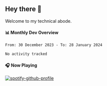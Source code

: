 ## Hey there 👋

Welcome to my technical abode.

#### 📊 Monthly Dev Overview
<!--START_SECTION:waka-->

```txt
From: 30 December 2023 - To: 28 January 2024

No activity tracked
```

<!--END_SECTION:waka-->

#### 🎧 Now Playing

[![spotify-github-profile](https://spotify-github-profile.vercel.app/api/view?uid=james2mid&cover_image=true&theme=natemoo-re)](https://open.spotify.com/user/james2mid?si=2b3baf2b09cb499e)

